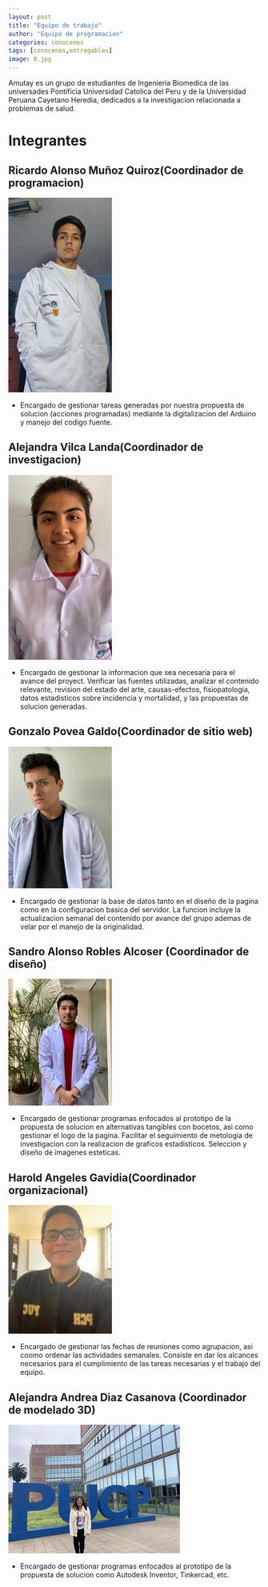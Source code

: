 ```yaml
---
layout: post
title: "Equipo de trabajo"
author: "Equipo de programacion"
categories: conocenos
tags: [conocenos,entregables]
image: 0.jpg
---
```


Amutay es un grupo de estudiantes de Ingenieria Biomedica de las universades Pontificia Universidad Catolica del Peru y de la Universidad Peruana Cayetano Heredia, dedicados a la investigacion relacionada a problemas de salud. 

# Integrantes

## Ricardo Alonso Muñoz Quiroz(Coordinador de programacion)

  ![alt text](https://raw.githubusercontent.com/GonzaloUPCH/Grupo13.github.io/Parche-oficial-2/assets/img/Ricardo.jpeg)

* Encargado de gestionar tareas generadas por nuestra propuesta de solucion (acciones programadas) mediante la digitalizacion del Arduino y manejo del codigo fuente.

## Alejandra Vilca Landa(Coordinador de investigacion)

  ![alt text](https://raw.githubusercontent.com/GonzaloUPCH/Grupo13.github.io/Parche-oficial-2/assets/img/Alev.jpeg)

* Encargado de gestionar la informacion que sea necesaria para el avance del proyect. Verificar las fuentes utilizadas, analizar el contenido relevante, revision del estado del arte, causas-efectos, fisiopatologia, datos estadisticos sobre incidencia y mortalidad, y las propuestas de solucion generadas.

## Gonzalo Povea Galdo(Coordinador de sitio web)

![alt text](https://raw.githubusercontent.com/GonzaloUPCH/Grupo13.github.io/Parche-oficial-2/assets/img/Gonzalo.jpeg)

* Encargado de gestionar la base de datos tanto en el diseño de la pagina como en la configuracion basica del servidor. La funcion incluye la actualizacion semanal del contenido por avance del grupo ademas de velar por el manejo de la originalidad.
 
## Sandro Alonso Robles Alcoser (Coordinador de diseño)

  ![alt text](https://raw.githubusercontent.com/GonzaloUPCH/Grupo13.github.io/Parche-oficial-2/assets/img/Sandro.jpeg)

* Encargado de gestionar programas enfocados al prototipo de la propuesta de solucion en alternativas tangibles con bocetos, asi como gestionar el logo de la pagina. Facilitar el seguimiento de metologia de investigacion con la realizacion de graficos estadisticos. Seleccion y diseño de imagenes esteticas.

## Harold Angeles Gavidia(Coordinador organizacional)

  ![alt text](https://raw.githubusercontent.com/GonzaloUPCH/Grupo13.github.io/Parche-oficial-2/assets/img/Haru%20(2).jpeg)

* Encargado de gestionar las fechas de reuniones como agrupacion, asi coomo ordenar las actividades semanales. Consiste en dar los alcances necesarios para el cumplimiento de las tareas necesarias y el trabajo del equipo.

## Alejandra Andrea Diaz Casanova (Coordinador de modelado 3D)

   ![alt text](https://raw.githubusercontent.com/GonzaloUPCH/Grupo13.github.io/Parche-oficial-2/assets/img/Aled.jpeg)

* Encargado de gestionar programas enfocados al prototipo de la propuesta de solucion como Autodesk Inventor, Tinkercad, etc.

